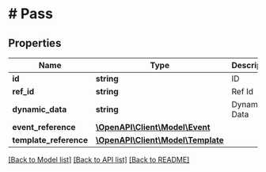 # # Pass

## Properties

Name | Type | Description | Notes
------------ | ------------- | ------------- | -------------
**id** | **string** | ID | 
**ref_id** | **string** | Ref Id | 
**dynamic_data** | **string** | Dynamic Data | 
**event_reference** | [**\OpenAPI\Client\Model\Event**](Event.md) |  | 
**template_reference** | [**\OpenAPI\Client\Model\Template**](Template.md) |  | 

[[Back to Model list]](../../README.md#documentation-for-models) [[Back to API list]](../../README.md#documentation-for-api-endpoints) [[Back to README]](../../README.md)


